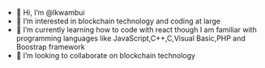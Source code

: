 - 👋 Hi, I’m @lkwambui
- 👀 I’m interested in blockchain technology and coding at large
- 🌱 I’m currently learning how to code with react though I am familiar with programming languages like JavaScript,C++,C,Visual Basic,PHP and Boostrap framework
- 💞️ I’m looking to collaborate on blockchain technology


<!---
lkwambui/lkwambui is a ✨ special ✨ repository because its `README.md` (this file) appears on your GitHub profile.
You can click the Preview link to take a look at your changes.
--->
